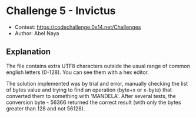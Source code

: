 # Challenge 5 - Invictus
- Contest: https://codechallenge.0x14.net/Challenges
- Author: Abel Naya

## Explanation
The file contains extra UTF8 characters outside the usual range of common english letters (0-128). You can see them with a hex editor.

The solution implemented was by trial and error, manually checking the list of bytes value and trying to find an operation (byte+x or x-byte) that converted them to something with 'MANDELA'. After several tests, the conversion byte - 56366 returned the correct result (with only the bytes greater than 128 and not 56128).